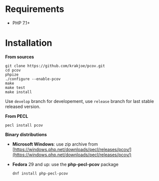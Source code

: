 Requirements
============

  * PHP 7.1+

Installation
============

**From sources**

    git clone https://github.com/krakjoe/pcov.git
    cd pcov
    phpize
    ./configure --enable-pcov
    make
    make test
    make install

Use `develop` branch for developement, use `release` branch for last stable released version.

**From PECL**

    pecl install pcov

**Binary distributions**

  * **Microsoft Windows**: use zip archive from [https://windows.php.net/downloads/pecl/releases/pcov/](https://windows.php.net/downloads/pecl/releases/pcov/)

  * **Fedora** 29 and up: use the **php-pecl-pcov** package

    `dnf install php-pecl-pcov`

